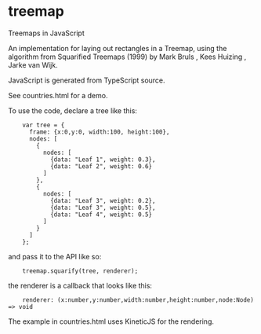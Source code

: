 treemap
=======

Treemaps in JavaScript

An implementation for laying out rectangles in a Treemap, using the algorithm from Squarified Treemaps (1999) by Mark Bruls , Kees Huizing , Jarke van Wijk.

JavaScript is generated from TypeScript source.

See countries.html for a demo.

To use the code, declare a tree like this:

        var tree = {
          frame: {x:0,y:0, width:100, height:100},
          nodes: [
            {
              nodes: [
                {data: "Leaf 1", weight: 0.3},
                {data: "Leaf 2", weight: 0.6}
              ]
            },
            {
              nodes: [
                {data: "Leaf 3", weight: 0.2},
                {data: "Leaf 3", weight: 0.5},
                {data: "Leaf 4", weight: 0.5}
              ]
            }
          ]
        };

and pass it to the API like so:

        treemap.squarify(tree, renderer);
        
the renderer is a callback that looks like this:

        renderer: (x:number,y:number,width:number,height:number,node:Node) => void
  
The example in countries.html uses KineticJS for the rendering.


  
  
  
